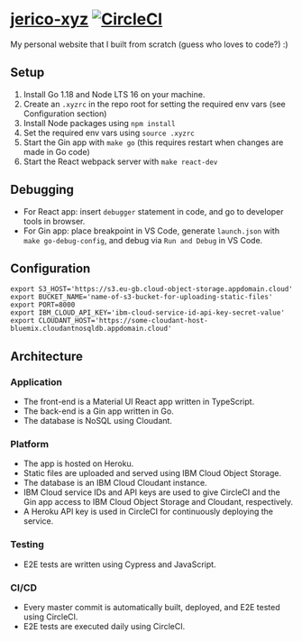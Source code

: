# [jerico-xyz](https://jerico.xyz) [![CircleCI](https://circleci.com/gh/alcarasj/jerico-xyz.svg?style=svg)](https://app.circleci.com/pipelines/github/alcarasj/jerico-xyz)
My personal website that I built from scratch (guess who loves to code?) :)

## Setup
1. Install Go 1.18 and Node LTS 16 on your machine.
1. Create an `.xyzrc` in the repo root for setting the required env vars (see Configuration section)
1. Install Node packages using `npm install`
1. Set the required env vars using `source .xyzrc` 
1. Start the Gin app with `make go` (this requires restart when changes are made in Go code)
1. Start the React webpack server with `make react-dev`

## Debugging
- For React app: insert `debugger` statement in code, and go to developer tools in browser.
- For Gin app: place breakpoint in VS Code, generate `launch.json` with `make go-debug-config`, and debug via `Run and Debug` in VS Code.

## Configuration
```
export S3_HOST='https://s3.eu-gb.cloud-object-storage.appdomain.cloud' 
export BUCKET_NAME='name-of-s3-bucket-for-uploading-static-files'
export PORT=8000
export IBM_CLOUD_API_KEY='ibm-cloud-service-id-api-key-secret-value'
export CLOUDANT_HOST='https://some-cloudant-host-bluemix.cloudantnosqldb.appdomain.cloud'
```

## Architecture
### Application
- The front-end is a Material UI React app written in TypeScript.
- The back-end is a Gin app written in Go.
- The database is NoSQL using Cloudant.  
### Platform
- The app is hosted on Heroku.
- Static files are uploaded and served using IBM Cloud Object Storage.
- The database is an IBM Cloud Cloudant instance.
- IBM Cloud service IDs and API keys are used to give CircleCI and the Gin app access to IBM Cloud Object Storage and Cloudant, respectively.
- A Heroku API key is used in CircleCI for continuously deploying the service.
### Testing
- E2E tests are written using Cypress and JavaScript.
### CI/CD
- Every master commit is automatically built, deployed, and E2E tested using CircleCI.
- E2E tests are executed daily using CircleCI.